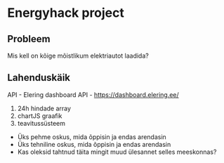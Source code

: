 # Energyhack project


## Probleem
Mis kell on kõige mõistlikum elektriautot laadida?


## Lahenduskäik

API - Elering dashboard API - https://dashboard.elering.ee/
1. 24h hindade array
2. chartJS graafik
3. teavitussüsteem





* Üks pehme oskus, mida õppisin ja endas arendasin
* Üks tehniline oskus, mida õppisin ja endas arendasin
* Kas oleksid tahtnud täita mingit muud ülesannet selles meeskonnas?
